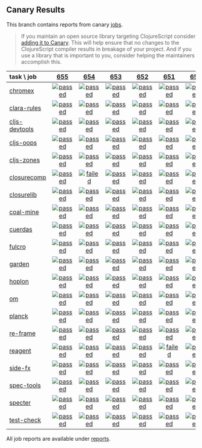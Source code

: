 ## Canary Results

This branch contains reports from canary [jobs](https://github.com/cljs-oss/canary/tree/jobs).

> If you maintain an open source library targeting ClojureScript consider [adding it to Canary](https://github.com/cljs-oss/canary/tree/master#how-to-participate). This will help ensure that no changes to the ClojureScript compiler results in breakage of your project. And if you use a library that is important to you, consider helping the maintainers accomplish this.

[//]: # (begin_overview_table)

| task \ job | <a href="reports/2018/11/06/job-000655-1.10.439-39f47c3" title="job #655 finished on 2018-11-06">655</a> | <a href="reports/2018/11/05/job-000654-1.10.440-b21c899" title="job #654 finished on 2018-11-05">654</a> | <a href="reports/2018/11/05/job-000653-1.10.439-39f47c3" title="job #653 finished on 2018-11-05">653</a> | <a href="reports/2018/11/04/job-000652-1.10.440-8aef6d3" title="job #652 finished on 2018-11-04">652</a> | <a href="reports/2018/11/04/job-000651-1.10.440-cb60721" title="job #651 finished on 2018-11-04">651</a> | <a href="reports/2018/11/04/job-000650-1.10.439-39f47c3" title="job #650 finished on 2018-11-04">650</a> | <a href="reports/2018/11/03/job-000649-1.10.439-39f47c3" title="job #649 finished on 2018-11-03">649</a> | <a href="reports/2018/11/02/job-000648-1.10.438-e78d4fc" title="job #648 finished on 2018-11-02">648</a> | <a href="reports/2018/11/01/job-000647-1.10.437-6b9a37a" title="job #647 finished on 2018-11-01">647</a> | <a href="reports/2018/10/31/job-000646-1.10.436-20ba8ef" title="job #646 finished on 2018-10-31">646</a> |
| :--- | :---: | :---: | :---: | :---: | :---: | :---: | :---: | :---: | :---: | :---: |
| [chromex](https://github.com/binaryage/chromex) | <a href="reports/2018/11/06/job-000655-1.10.439-39f47c3#-chromex"><img title="passed" src="http://box.binaryage.com/s-passed.svg"><a> | <a href="reports/2018/11/05/job-000654-1.10.440-b21c899#-chromex"><img title="passed" src="http://box.binaryage.com/s-passed.svg"><a> | <a href="reports/2018/11/05/job-000653-1.10.439-39f47c3#-chromex"><img title="passed" src="http://box.binaryage.com/s-passed.svg"><a> | <a href="reports/2018/11/04/job-000652-1.10.440-8aef6d3#-chromex"><img title="passed" src="http://box.binaryage.com/s-passed.svg"><a> | <a href="reports/2018/11/04/job-000651-1.10.440-cb60721#-chromex"><img title="passed" src="http://box.binaryage.com/s-passed.svg"><a> | <a href="reports/2018/11/04/job-000650-1.10.439-39f47c3#-chromex"><img title="passed" src="http://box.binaryage.com/s-passed.svg"><a> | <a href="reports/2018/11/03/job-000649-1.10.439-39f47c3#-chromex"><img title="passed" src="http://box.binaryage.com/s-passed.svg"><a> | <a href="reports/2018/11/02/job-000648-1.10.438-e78d4fc#-chromex"><img title="passed" src="http://box.binaryage.com/s-passed.svg"><a> | <a href="reports/2018/11/01/job-000647-1.10.437-6b9a37a#-chromex"><img title="passed" src="http://box.binaryage.com/s-passed.svg"><a> | <a href="reports/2018/10/31/job-000646-1.10.436-20ba8ef#-chromex"><img title="passed" src="http://box.binaryage.com/s-passed.svg"><a> |
| [clara-rules](https://github.com/cerner/clara-rules) | <a href="reports/2018/11/06/job-000655-1.10.439-39f47c3#-clara-rules"><img title="passed" src="http://box.binaryage.com/s-passed.svg"><a> | <a href="reports/2018/11/05/job-000654-1.10.440-b21c899#-clara-rules"><img title="passed" src="http://box.binaryage.com/s-passed.svg"><a> | <a href="reports/2018/11/05/job-000653-1.10.439-39f47c3#-clara-rules"><img title="passed" src="http://box.binaryage.com/s-passed.svg"><a> | <a href="reports/2018/11/04/job-000652-1.10.440-8aef6d3#-clara-rules"><img title="passed" src="http://box.binaryage.com/s-passed.svg"><a> | <a href="reports/2018/11/04/job-000651-1.10.440-cb60721#-clara-rules"><img title="passed" src="http://box.binaryage.com/s-passed.svg"><a> | <a href="reports/2018/11/04/job-000650-1.10.439-39f47c3#-clara-rules"><img title="passed" src="http://box.binaryage.com/s-passed.svg"><a> | <a href="reports/2018/11/03/job-000649-1.10.439-39f47c3#-clara-rules"><img title="passed" src="http://box.binaryage.com/s-passed.svg"><a> | <a href="reports/2018/11/02/job-000648-1.10.438-e78d4fc#-clara-rules"><img title="passed" src="http://box.binaryage.com/s-passed.svg"><a> | <a href="reports/2018/11/01/job-000647-1.10.437-6b9a37a#-clara-rules"><img title="passed" src="http://box.binaryage.com/s-passed.svg"><a> | <a href="reports/2018/10/31/job-000646-1.10.436-20ba8ef#-clara-rules"><img title="passed" src="http://box.binaryage.com/s-passed.svg"><a> |
| [cljs-devtools](https://github.com/binaryage/cljs-devtools) | <a href="reports/2018/11/06/job-000655-1.10.439-39f47c3#-cljs-devtools"><img title="passed" src="http://box.binaryage.com/s-passed.svg"><a> | <a href="reports/2018/11/05/job-000654-1.10.440-b21c899#-cljs-devtools"><img title="passed" src="http://box.binaryage.com/s-passed.svg"><a> | <a href="reports/2018/11/05/job-000653-1.10.439-39f47c3#-cljs-devtools"><img title="passed" src="http://box.binaryage.com/s-passed.svg"><a> | <a href="reports/2018/11/04/job-000652-1.10.440-8aef6d3#-cljs-devtools"><img title="passed" src="http://box.binaryage.com/s-passed.svg"><a> | <a href="reports/2018/11/04/job-000651-1.10.440-cb60721#-cljs-devtools"><img title="passed" src="http://box.binaryage.com/s-passed.svg"><a> | <a href="reports/2018/11/04/job-000650-1.10.439-39f47c3#-cljs-devtools"><img title="passed" src="http://box.binaryage.com/s-passed.svg"><a> | <a href="reports/2018/11/03/job-000649-1.10.439-39f47c3#-cljs-devtools"><img title="passed" src="http://box.binaryage.com/s-passed.svg"><a> | <a href="reports/2018/11/02/job-000648-1.10.438-e78d4fc#-cljs-devtools"><img title="passed" src="http://box.binaryage.com/s-passed.svg"><a> | <a href="reports/2018/11/01/job-000647-1.10.437-6b9a37a#-cljs-devtools"><img title="passed" src="http://box.binaryage.com/s-passed.svg"><a> | <a href="reports/2018/10/31/job-000646-1.10.436-20ba8ef#-cljs-devtools"><img title="passed" src="http://box.binaryage.com/s-passed.svg"><a> |
| [cljs-oops](https://github.com/binaryage/cljs-oops) | <a href="reports/2018/11/06/job-000655-1.10.439-39f47c3#-cljs-oops"><img title="passed" src="http://box.binaryage.com/s-passed.svg"><a> | <a href="reports/2018/11/05/job-000654-1.10.440-b21c899#-cljs-oops"><img title="passed" src="http://box.binaryage.com/s-passed.svg"><a> | <a href="reports/2018/11/05/job-000653-1.10.439-39f47c3#-cljs-oops"><img title="passed" src="http://box.binaryage.com/s-passed.svg"><a> | <a href="reports/2018/11/04/job-000652-1.10.440-8aef6d3#-cljs-oops"><img title="passed" src="http://box.binaryage.com/s-passed.svg"><a> | <a href="reports/2018/11/04/job-000651-1.10.440-cb60721#-cljs-oops"><img title="passed" src="http://box.binaryage.com/s-passed.svg"><a> | <a href="reports/2018/11/04/job-000650-1.10.439-39f47c3#-cljs-oops"><img title="passed" src="http://box.binaryage.com/s-passed.svg"><a> | <a href="reports/2018/11/03/job-000649-1.10.439-39f47c3#-cljs-oops"><img title="passed" src="http://box.binaryage.com/s-passed.svg"><a> | <a href="reports/2018/11/02/job-000648-1.10.438-e78d4fc#-cljs-oops"><img title="passed" src="http://box.binaryage.com/s-passed.svg"><a> | <a href="reports/2018/11/01/job-000647-1.10.437-6b9a37a#-cljs-oops"><img title="passed" src="http://box.binaryage.com/s-passed.svg"><a> | <a href="reports/2018/10/31/job-000646-1.10.436-20ba8ef#-cljs-oops"><img title="passed" src="http://box.binaryage.com/s-passed.svg"><a> |
| [cljs-zones](https://github.com/binaryage/cljs-zones) | <a href="reports/2018/11/06/job-000655-1.10.439-39f47c3#-cljs-zones"><img title="passed" src="http://box.binaryage.com/s-passed.svg"><a> | <a href="reports/2018/11/05/job-000654-1.10.440-b21c899#-cljs-zones"><img title="passed" src="http://box.binaryage.com/s-passed.svg"><a> | <a href="reports/2018/11/05/job-000653-1.10.439-39f47c3#-cljs-zones"><img title="passed" src="http://box.binaryage.com/s-passed.svg"><a> | <a href="reports/2018/11/04/job-000652-1.10.440-8aef6d3#-cljs-zones"><img title="passed" src="http://box.binaryage.com/s-passed.svg"><a> | <a href="reports/2018/11/04/job-000651-1.10.440-cb60721#-cljs-zones"><img title="passed" src="http://box.binaryage.com/s-passed.svg"><a> | <a href="reports/2018/11/04/job-000650-1.10.439-39f47c3#-cljs-zones"><img title="passed" src="http://box.binaryage.com/s-passed.svg"><a> | <a href="reports/2018/11/03/job-000649-1.10.439-39f47c3#-cljs-zones"><img title="passed" src="http://box.binaryage.com/s-passed.svg"><a> | <a href="reports/2018/11/02/job-000648-1.10.438-e78d4fc#-cljs-zones"><img title="passed" src="http://box.binaryage.com/s-passed.svg"><a> | <a href="reports/2018/11/01/job-000647-1.10.437-6b9a37a#-cljs-zones"><img title="passed" src="http://box.binaryage.com/s-passed.svg"><a> | <a href="reports/2018/10/31/job-000646-1.10.436-20ba8ef#-cljs-zones"><img title="passed" src="http://box.binaryage.com/s-passed.svg"><a> |
| [closurecomp](https://github.com/mfikes/closurecomp) | <a href="reports/2018/11/06/job-000655-1.10.439-39f47c3#-closurecomp"><img title="passed" src="http://box.binaryage.com/s-passed.svg"><a> | <a href="reports/2018/11/05/job-000654-1.10.440-b21c899#-closurecomp"><img title="failed" src="http://box.binaryage.com/s-failed.svg"><a> | <a href="reports/2018/11/05/job-000653-1.10.439-39f47c3#-closurecomp"><img title="passed" src="http://box.binaryage.com/s-passed.svg"><a> | <a href="reports/2018/11/04/job-000652-1.10.440-8aef6d3#-closurecomp"><img title="passed" src="http://box.binaryage.com/s-passed.svg"><a> | <a href="reports/2018/11/04/job-000651-1.10.440-cb60721#-closurecomp"><img title="passed" src="http://box.binaryage.com/s-passed.svg"><a> | <a href="reports/2018/11/04/job-000650-1.10.439-39f47c3#-closurecomp"><img title="passed" src="http://box.binaryage.com/s-passed.svg"><a> | <a href="reports/2018/11/03/job-000649-1.10.439-39f47c3#-closurecomp"><img title="passed" src="http://box.binaryage.com/s-passed.svg"><a> | <a href="reports/2018/11/02/job-000648-1.10.438-e78d4fc#-closurecomp"><img title="passed" src="http://box.binaryage.com/s-passed.svg"><a> | <a href="reports/2018/11/01/job-000647-1.10.437-6b9a37a#-closurecomp"><img title="passed" src="http://box.binaryage.com/s-passed.svg"><a> | <a href="reports/2018/10/31/job-000646-1.10.436-20ba8ef#-closurecomp"><img title="passed" src="http://box.binaryage.com/s-passed.svg"><a> |
| [closurelib](https://github.com/mfikes/closurelib) | <a href="reports/2018/11/06/job-000655-1.10.439-39f47c3#-closurelib"><img title="passed" src="http://box.binaryage.com/s-passed.svg"><a> | <a href="reports/2018/11/05/job-000654-1.10.440-b21c899#-closurelib"><img title="passed" src="http://box.binaryage.com/s-passed.svg"><a> | <a href="reports/2018/11/05/job-000653-1.10.439-39f47c3#-closurelib"><img title="passed" src="http://box.binaryage.com/s-passed.svg"><a> | <a href="reports/2018/11/04/job-000652-1.10.440-8aef6d3#-closurelib"><img title="passed" src="http://box.binaryage.com/s-passed.svg"><a> | <a href="reports/2018/11/04/job-000651-1.10.440-cb60721#-closurelib"><img title="passed" src="http://box.binaryage.com/s-passed.svg"><a> | <a href="reports/2018/11/04/job-000650-1.10.439-39f47c3#-closurelib"><img title="passed" src="http://box.binaryage.com/s-passed.svg"><a> | <a href="reports/2018/11/03/job-000649-1.10.439-39f47c3#-closurelib"><img title="passed" src="http://box.binaryage.com/s-passed.svg"><a> | <a href="reports/2018/11/02/job-000648-1.10.438-e78d4fc#-closurelib"><img title="passed" src="http://box.binaryage.com/s-passed.svg"><a> | <a href="reports/2018/11/01/job-000647-1.10.437-6b9a37a#-closurelib"><img title="passed" src="http://box.binaryage.com/s-passed.svg"><a> | <a href="reports/2018/10/31/job-000646-1.10.436-20ba8ef#-closurelib"><img title="passed" src="http://box.binaryage.com/s-passed.svg"><a> |
| [coal-mine](https://github.com/mfikes/coal-mine) | <a href="reports/2018/11/06/job-000655-1.10.439-39f47c3#-coal-mine"><img title="passed" src="http://box.binaryage.com/s-passed.svg"><a> | <a href="reports/2018/11/05/job-000654-1.10.440-b21c899#-coal-mine"><img title="passed" src="http://box.binaryage.com/s-passed.svg"><a> | <a href="reports/2018/11/05/job-000653-1.10.439-39f47c3#-coal-mine"><img title="passed" src="http://box.binaryage.com/s-passed.svg"><a> | <a href="reports/2018/11/04/job-000652-1.10.440-8aef6d3#-coal-mine"><img title="passed" src="http://box.binaryage.com/s-passed.svg"><a> | <a href="reports/2018/11/04/job-000651-1.10.440-cb60721#-coal-mine"><img title="passed" src="http://box.binaryage.com/s-passed.svg"><a> | <a href="reports/2018/11/04/job-000650-1.10.439-39f47c3#-coal-mine"><img title="passed" src="http://box.binaryage.com/s-passed.svg"><a> | <a href="reports/2018/11/03/job-000649-1.10.439-39f47c3#-coal-mine"><img title="passed" src="http://box.binaryage.com/s-passed.svg"><a> | <a href="reports/2018/11/02/job-000648-1.10.438-e78d4fc#-coal-mine"><img title="passed" src="http://box.binaryage.com/s-passed.svg"><a> | <a href="reports/2018/11/01/job-000647-1.10.437-6b9a37a#-coal-mine"><img title="passed" src="http://box.binaryage.com/s-passed.svg"><a> | <a href="reports/2018/10/31/job-000646-1.10.436-20ba8ef#-coal-mine"><img title="passed" src="http://box.binaryage.com/s-passed.svg"><a> |
| [cuerdas](https://github.com/funcool/cuerdas) | <a href="reports/2018/11/06/job-000655-1.10.439-39f47c3#-cuerdas"><img title="passed" src="http://box.binaryage.com/s-passed.svg"><a> | <a href="reports/2018/11/05/job-000654-1.10.440-b21c899#-cuerdas"><img title="passed" src="http://box.binaryage.com/s-passed.svg"><a> | <a href="reports/2018/11/05/job-000653-1.10.439-39f47c3#-cuerdas"><img title="passed" src="http://box.binaryage.com/s-passed.svg"><a> | <a href="reports/2018/11/04/job-000652-1.10.440-8aef6d3#-cuerdas"><img title="passed" src="http://box.binaryage.com/s-passed.svg"><a> | <a href="reports/2018/11/04/job-000651-1.10.440-cb60721#-cuerdas"><img title="passed" src="http://box.binaryage.com/s-passed.svg"><a> | <a href="reports/2018/11/04/job-000650-1.10.439-39f47c3#-cuerdas"><img title="passed" src="http://box.binaryage.com/s-passed.svg"><a> | <a href="reports/2018/11/03/job-000649-1.10.439-39f47c3#-cuerdas"><img title="passed" src="http://box.binaryage.com/s-passed.svg"><a> | <a href="reports/2018/11/02/job-000648-1.10.438-e78d4fc#-cuerdas"><img title="passed" src="http://box.binaryage.com/s-passed.svg"><a> | <a href="reports/2018/11/01/job-000647-1.10.437-6b9a37a#-cuerdas"><img title="passed" src="http://box.binaryage.com/s-passed.svg"><a> | <a href="reports/2018/10/31/job-000646-1.10.436-20ba8ef#-cuerdas"><img title="passed" src="http://box.binaryage.com/s-passed.svg"><a> |
| [fulcro](https://github.com/fulcrologic/fulcro) | <a href="reports/2018/11/06/job-000655-1.10.439-39f47c3#-fulcro"><img title="passed" src="http://box.binaryage.com/s-passed.svg"><a> | <a href="reports/2018/11/05/job-000654-1.10.440-b21c899#-fulcro"><img title="passed" src="http://box.binaryage.com/s-passed.svg"><a> | <a href="reports/2018/11/05/job-000653-1.10.439-39f47c3#-fulcro"><img title="passed" src="http://box.binaryage.com/s-passed.svg"><a> | <a href="reports/2018/11/04/job-000652-1.10.440-8aef6d3#-fulcro"><img title="passed" src="http://box.binaryage.com/s-passed.svg"><a> | <a href="reports/2018/11/04/job-000651-1.10.440-cb60721#-fulcro"><img title="passed" src="http://box.binaryage.com/s-passed.svg"><a> | <a href="reports/2018/11/04/job-000650-1.10.439-39f47c3#-fulcro"><img title="passed" src="http://box.binaryage.com/s-passed.svg"><a> | <a href="reports/2018/11/03/job-000649-1.10.439-39f47c3#-fulcro"><img title="passed" src="http://box.binaryage.com/s-passed.svg"><a> | <a href="reports/2018/11/02/job-000648-1.10.438-e78d4fc#-fulcro"><img title="passed" src="http://box.binaryage.com/s-passed.svg"><a> | <a href="reports/2018/11/01/job-000647-1.10.437-6b9a37a#-fulcro"><img title="passed" src="http://box.binaryage.com/s-passed.svg"><a> | <a href="reports/2018/10/31/job-000646-1.10.436-20ba8ef#-fulcro"><img title="passed" src="http://box.binaryage.com/s-passed.svg"><a> |
| [garden](https://github.com/noprompt/garden) | <a href="reports/2018/11/06/job-000655-1.10.439-39f47c3#-garden"><img title="passed" src="http://box.binaryage.com/s-passed.svg"><a> | <a href="reports/2018/11/05/job-000654-1.10.440-b21c899#-garden"><img title="passed" src="http://box.binaryage.com/s-passed.svg"><a> | <a href="reports/2018/11/05/job-000653-1.10.439-39f47c3#-garden"><img title="passed" src="http://box.binaryage.com/s-passed.svg"><a> | <a href="reports/2018/11/04/job-000652-1.10.440-8aef6d3#-garden"><img title="passed" src="http://box.binaryage.com/s-passed.svg"><a> | <a href="reports/2018/11/04/job-000651-1.10.440-cb60721#-garden"><img title="passed" src="http://box.binaryage.com/s-passed.svg"><a> | <a href="reports/2018/11/04/job-000650-1.10.439-39f47c3#-garden"><img title="passed" src="http://box.binaryage.com/s-passed.svg"><a> | <a href="reports/2018/11/03/job-000649-1.10.439-39f47c3#-garden"><img title="passed" src="http://box.binaryage.com/s-passed.svg"><a> | <a href="reports/2018/11/02/job-000648-1.10.438-e78d4fc#-garden"><img title="passed" src="http://box.binaryage.com/s-passed.svg"><a> | <a href="reports/2018/11/01/job-000647-1.10.437-6b9a37a#-garden"><img title="passed" src="http://box.binaryage.com/s-passed.svg"><a> | <a href="reports/2018/10/31/job-000646-1.10.436-20ba8ef#-garden"><img title="passed" src="http://box.binaryage.com/s-passed.svg"><a> |
| [hoplon](https://github.com/hoplon/hoplon) | <a href="reports/2018/11/06/job-000655-1.10.439-39f47c3#-hoplon"><img title="passed" src="http://box.binaryage.com/s-passed.svg"><a> | <a href="reports/2018/11/05/job-000654-1.10.440-b21c899#-hoplon"><img title="passed" src="http://box.binaryage.com/s-passed.svg"><a> | <a href="reports/2018/11/05/job-000653-1.10.439-39f47c3#-hoplon"><img title="passed" src="http://box.binaryage.com/s-passed.svg"><a> | <a href="reports/2018/11/04/job-000652-1.10.440-8aef6d3#-hoplon"><img title="passed" src="http://box.binaryage.com/s-passed.svg"><a> | <a href="reports/2018/11/04/job-000651-1.10.440-cb60721#-hoplon"><img title="passed" src="http://box.binaryage.com/s-passed.svg"><a> | <a href="reports/2018/11/04/job-000650-1.10.439-39f47c3#-hoplon"><img title="passed" src="http://box.binaryage.com/s-passed.svg"><a> | <a href="reports/2018/11/03/job-000649-1.10.439-39f47c3#-hoplon"><img title="passed" src="http://box.binaryage.com/s-passed.svg"><a> | <a href="reports/2018/11/02/job-000648-1.10.438-e78d4fc#-hoplon"><img title="passed" src="http://box.binaryage.com/s-passed.svg"><a> | <a href="reports/2018/11/01/job-000647-1.10.437-6b9a37a#-hoplon"><img title="passed" src="http://box.binaryage.com/s-passed.svg"><a> | <a href="reports/2018/10/31/job-000646-1.10.436-20ba8ef#-hoplon"><img title="passed" src="http://box.binaryage.com/s-passed.svg"><a> |
| [om](https://github.com/omcljs/om) | <a href="reports/2018/11/06/job-000655-1.10.439-39f47c3#-om"><img title="passed" src="http://box.binaryage.com/s-passed.svg"><a> | <a href="reports/2018/11/05/job-000654-1.10.440-b21c899#-om"><img title="passed" src="http://box.binaryage.com/s-passed.svg"><a> | <a href="reports/2018/11/05/job-000653-1.10.439-39f47c3#-om"><img title="passed" src="http://box.binaryage.com/s-passed.svg"><a> | <a href="reports/2018/11/04/job-000652-1.10.440-8aef6d3#-om"><img title="passed" src="http://box.binaryage.com/s-passed.svg"><a> | <a href="reports/2018/11/04/job-000651-1.10.440-cb60721#-om"><img title="passed" src="http://box.binaryage.com/s-passed.svg"><a> | <a href="reports/2018/11/04/job-000650-1.10.439-39f47c3#-om"><img title="passed" src="http://box.binaryage.com/s-passed.svg"><a> | <a href="reports/2018/11/03/job-000649-1.10.439-39f47c3#-om"><img title="passed" src="http://box.binaryage.com/s-passed.svg"><a> | <a href="reports/2018/11/02/job-000648-1.10.438-e78d4fc#-om"><img title="passed" src="http://box.binaryage.com/s-passed.svg"><a> | <a href="reports/2018/11/01/job-000647-1.10.437-6b9a37a#-om"><img title="passed" src="http://box.binaryage.com/s-passed.svg"><a> | <a href="reports/2018/10/31/job-000646-1.10.436-20ba8ef#-om"><img title="passed" src="http://box.binaryage.com/s-passed.svg"><a> |
| [planck](https://github.com/planck-repl/planck) | <a href="reports/2018/11/06/job-000655-1.10.439-39f47c3#-planck"><img title="passed" src="http://box.binaryage.com/s-passed.svg"><a> | <a href="reports/2018/11/05/job-000654-1.10.440-b21c899#-planck"><img title="passed" src="http://box.binaryage.com/s-passed.svg"><a> | <a href="reports/2018/11/05/job-000653-1.10.439-39f47c3#-planck"><img title="passed" src="http://box.binaryage.com/s-passed.svg"><a> | <a href="reports/2018/11/04/job-000652-1.10.440-8aef6d3#-planck"><img title="passed" src="http://box.binaryage.com/s-passed.svg"><a> | <a href="reports/2018/11/04/job-000651-1.10.440-cb60721#-planck"><img title="passed" src="http://box.binaryage.com/s-passed.svg"><a> | <a href="reports/2018/11/04/job-000650-1.10.439-39f47c3#-planck"><img title="passed" src="http://box.binaryage.com/s-passed.svg"><a> | <a href="reports/2018/11/03/job-000649-1.10.439-39f47c3#-planck"><img title="passed" src="http://box.binaryage.com/s-passed.svg"><a> | <a href="reports/2018/11/02/job-000648-1.10.438-e78d4fc#-planck"><img title="passed" src="http://box.binaryage.com/s-passed.svg"><a> | <a href="reports/2018/11/01/job-000647-1.10.437-6b9a37a#-planck"><img title="passed" src="http://box.binaryage.com/s-passed.svg"><a> | <a href="reports/2018/10/31/job-000646-1.10.436-20ba8ef#-planck"><img title="passed" src="http://box.binaryage.com/s-passed.svg"><a> |
| [re-frame](https://github.com/Day8/re-frame) | <a href="reports/2018/11/06/job-000655-1.10.439-39f47c3#-re-frame"><img title="passed" src="http://box.binaryage.com/s-passed.svg"><a> | <a href="reports/2018/11/05/job-000654-1.10.440-b21c899#-re-frame"><img title="passed" src="http://box.binaryage.com/s-passed.svg"><a> | <a href="reports/2018/11/05/job-000653-1.10.439-39f47c3#-re-frame"><img title="passed" src="http://box.binaryage.com/s-passed.svg"><a> | <a href="reports/2018/11/04/job-000652-1.10.440-8aef6d3#-re-frame"><img title="passed" src="http://box.binaryage.com/s-passed.svg"><a> | <a href="reports/2018/11/04/job-000651-1.10.440-cb60721#-re-frame"><img title="passed" src="http://box.binaryage.com/s-passed.svg"><a> | <a href="reports/2018/11/04/job-000650-1.10.439-39f47c3#-re-frame"><img title="passed" src="http://box.binaryage.com/s-passed.svg"><a> | <a href="reports/2018/11/03/job-000649-1.10.439-39f47c3#-re-frame"><img title="passed" src="http://box.binaryage.com/s-passed.svg"><a> | <a href="reports/2018/11/02/job-000648-1.10.438-e78d4fc#-re-frame"><img title="passed" src="http://box.binaryage.com/s-passed.svg"><a> | <a href="reports/2018/11/01/job-000647-1.10.437-6b9a37a#-re-frame"><img title="passed" src="http://box.binaryage.com/s-passed.svg"><a> | <a href="reports/2018/10/31/job-000646-1.10.436-20ba8ef#-re-frame"><img title="passed" src="http://box.binaryage.com/s-passed.svg"><a> |
| [reagent](https://github.com/reagent-project/reagent) | <a href="reports/2018/11/06/job-000655-1.10.439-39f47c3#-reagent"><img title="passed" src="http://box.binaryage.com/s-passed.svg"><a> | <a href="reports/2018/11/05/job-000654-1.10.440-b21c899#-reagent"><img title="passed" src="http://box.binaryage.com/s-passed.svg"><a> | <a href="reports/2018/11/05/job-000653-1.10.439-39f47c3#-reagent"><img title="passed" src="http://box.binaryage.com/s-passed.svg"><a> | <a href="reports/2018/11/04/job-000652-1.10.440-8aef6d3#-reagent"><img title="passed" src="http://box.binaryage.com/s-passed.svg"><a> | <a href="reports/2018/11/04/job-000651-1.10.440-cb60721#-reagent"><img title="failed" src="http://box.binaryage.com/s-failed.svg"><a> | <a href="reports/2018/11/04/job-000650-1.10.439-39f47c3#-reagent"><img title="passed" src="http://box.binaryage.com/s-passed.svg"><a> | <a href="reports/2018/11/03/job-000649-1.10.439-39f47c3#-reagent"><img title="passed" src="http://box.binaryage.com/s-passed.svg"><a> | <a href="reports/2018/11/02/job-000648-1.10.438-e78d4fc#-reagent"><img title="passed" src="http://box.binaryage.com/s-passed.svg"><a> | <a href="reports/2018/11/01/job-000647-1.10.437-6b9a37a#-reagent"><img title="passed" src="http://box.binaryage.com/s-passed.svg"><a> | <a href="reports/2018/10/31/job-000646-1.10.436-20ba8ef#-reagent"><img title="passed" src="http://box.binaryage.com/s-passed.svg"><a> |
| [side-fx](https://github.com/cljsrn/side-fx) | <a href="reports/2018/11/06/job-000655-1.10.439-39f47c3#-side-fx"><img title="passed" src="http://box.binaryage.com/s-passed.svg"><a> | <a href="reports/2018/11/05/job-000654-1.10.440-b21c899#-side-fx"><img title="passed" src="http://box.binaryage.com/s-passed.svg"><a> | <a href="reports/2018/11/05/job-000653-1.10.439-39f47c3#-side-fx"><img title="passed" src="http://box.binaryage.com/s-passed.svg"><a> | <a href="reports/2018/11/04/job-000652-1.10.440-8aef6d3#-side-fx"><img title="passed" src="http://box.binaryage.com/s-passed.svg"><a> | <a href="reports/2018/11/04/job-000651-1.10.440-cb60721#-side-fx"><img title="passed" src="http://box.binaryage.com/s-passed.svg"><a> | <a href="reports/2018/11/04/job-000650-1.10.439-39f47c3#-side-fx"><img title="passed" src="http://box.binaryage.com/s-passed.svg"><a> | <a href="reports/2018/11/03/job-000649-1.10.439-39f47c3#-side-fx"><img title="passed" src="http://box.binaryage.com/s-passed.svg"><a> | <a href="reports/2018/11/02/job-000648-1.10.438-e78d4fc#-side-fx"><img title="passed" src="http://box.binaryage.com/s-passed.svg"><a> | <a href="reports/2018/11/01/job-000647-1.10.437-6b9a37a#-side-fx"><img title="passed" src="http://box.binaryage.com/s-passed.svg"><a> | <a href="reports/2018/10/31/job-000646-1.10.436-20ba8ef#-side-fx"><img title="passed" src="http://box.binaryage.com/s-passed.svg"><a> |
| [spec-tools](https://github.com/metosin/spec-tools) | <a href="reports/2018/11/06/job-000655-1.10.439-39f47c3#-spec-tools"><img title="passed" src="http://box.binaryage.com/s-passed.svg"><a> | <a href="reports/2018/11/05/job-000654-1.10.440-b21c899#-spec-tools"><img title="passed" src="http://box.binaryage.com/s-passed.svg"><a> | <a href="reports/2018/11/05/job-000653-1.10.439-39f47c3#-spec-tools"><img title="passed" src="http://box.binaryage.com/s-passed.svg"><a> | <a href="reports/2018/11/04/job-000652-1.10.440-8aef6d3#-spec-tools"><img title="passed" src="http://box.binaryage.com/s-passed.svg"><a> | <a href="reports/2018/11/04/job-000651-1.10.440-cb60721#-spec-tools"><img title="passed" src="http://box.binaryage.com/s-passed.svg"><a> | <a href="reports/2018/11/04/job-000650-1.10.439-39f47c3#-spec-tools"><img title="passed" src="http://box.binaryage.com/s-passed.svg"><a> | <a href="reports/2018/11/03/job-000649-1.10.439-39f47c3#-spec-tools"><img title="passed" src="http://box.binaryage.com/s-passed.svg"><a> | <a href="reports/2018/11/02/job-000648-1.10.438-e78d4fc#-spec-tools"><img title="passed" src="http://box.binaryage.com/s-passed.svg"><a> | <a href="reports/2018/11/01/job-000647-1.10.437-6b9a37a#-spec-tools"><img title="passed" src="http://box.binaryage.com/s-passed.svg"><a> | <a href="reports/2018/10/31/job-000646-1.10.436-20ba8ef#-spec-tools"><img title="passed" src="http://box.binaryage.com/s-passed.svg"><a> |
| [specter](https://github.com/nathanmarz/specter) | <a href="reports/2018/11/06/job-000655-1.10.439-39f47c3#-specter"><img title="passed" src="http://box.binaryage.com/s-passed.svg"><a> | <a href="reports/2018/11/05/job-000654-1.10.440-b21c899#-specter"><img title="passed" src="http://box.binaryage.com/s-passed.svg"><a> | <a href="reports/2018/11/05/job-000653-1.10.439-39f47c3#-specter"><img title="passed" src="http://box.binaryage.com/s-passed.svg"><a> | <a href="reports/2018/11/04/job-000652-1.10.440-8aef6d3#-specter"><img title="passed" src="http://box.binaryage.com/s-passed.svg"><a> | <a href="reports/2018/11/04/job-000651-1.10.440-cb60721#-specter"><img title="passed" src="http://box.binaryage.com/s-passed.svg"><a> | <a href="reports/2018/11/04/job-000650-1.10.439-39f47c3#-specter"><img title="passed" src="http://box.binaryage.com/s-passed.svg"><a> | <a href="reports/2018/11/03/job-000649-1.10.439-39f47c3#-specter"><img title="passed" src="http://box.binaryage.com/s-passed.svg"><a> | <a href="reports/2018/11/02/job-000648-1.10.438-e78d4fc#-specter"><img title="passed" src="http://box.binaryage.com/s-passed.svg"><a> | <a href="reports/2018/11/01/job-000647-1.10.437-6b9a37a#-specter"><img title="passed" src="http://box.binaryage.com/s-passed.svg"><a> | <a href="reports/2018/10/31/job-000646-1.10.436-20ba8ef#-specter"><img title="passed" src="http://box.binaryage.com/s-passed.svg"><a> |
| [test-check](https://github.com/clojure/test.check) | <a href="reports/2018/11/06/job-000655-1.10.439-39f47c3#-test-check"><img title="passed" src="http://box.binaryage.com/s-passed.svg"><a> | <a href="reports/2018/11/05/job-000654-1.10.440-b21c899#-test-check"><img title="passed" src="http://box.binaryage.com/s-passed.svg"><a> | <a href="reports/2018/11/05/job-000653-1.10.439-39f47c3#-test-check"><img title="passed" src="http://box.binaryage.com/s-passed.svg"><a> | <a href="reports/2018/11/04/job-000652-1.10.440-8aef6d3#-test-check"><img title="passed" src="http://box.binaryage.com/s-passed.svg"><a> | <a href="reports/2018/11/04/job-000651-1.10.440-cb60721#-test-check"><img title="passed" src="http://box.binaryage.com/s-passed.svg"><a> | <a href="reports/2018/11/04/job-000650-1.10.439-39f47c3#-test-check"><img title="passed" src="http://box.binaryage.com/s-passed.svg"><a> | <a href="reports/2018/11/03/job-000649-1.10.439-39f47c3#-test-check"><img title="passed" src="http://box.binaryage.com/s-passed.svg"><a> | <a href="reports/2018/11/02/job-000648-1.10.438-e78d4fc#-test-check"><img title="passed" src="http://box.binaryage.com/s-passed.svg"><a> | <a href="reports/2018/11/01/job-000647-1.10.437-6b9a37a#-test-check"><img title="passed" src="http://box.binaryage.com/s-passed.svg"><a> | <a href="reports/2018/10/31/job-000646-1.10.436-20ba8ef#-test-check"><img title="passed" src="http://box.binaryage.com/s-passed.svg"><a> |

[//]: # (end_overview_table)

All job reports are available under [reports](reports).

